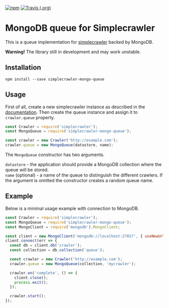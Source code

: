 [![npm](https://img.shields.io/npm/v/simplecrawler-mongo-queue.svg)](https://www.npmjs.com/package/simplecrawler-mongo-queue)
[![Travis (.org)](https://img.shields.io/travis/kbychkov/simplecrawler-mongo-queue.svg)](https://travis-ci.org/kbychkov/simplecrawler-mongo-queue)

# MongoDB queue for Simplecrawler

This is a queue implementation for [simplecrawler](https://www.npmjs.com/package/simplecrawler) backed by MongoDB.

**Warning!** The library still in development and may work unstable.

## Installation

```
npm install --save simplecrawler-mongo-queue
```

## Usage

First of all, create a new simplecrawler instance as described in the [documentation](https://www.npmjs.com/package/simplecrawler#getting-started). Then create the queue instance and assign it to `crawler.queue` property.

```javascript
const Crawler = require('simplecrawler');
const MongoQueue = require('simplecrawler-mongo-queue');

const crawler = new Crawler('http://example.com');
crawler.queue = new MongoQueue(datastore, name);
```

The `MongoQueue` constructor has two arguments.

`datastore` - the application should provide a MongoDB collection where the queue will be stored.  
`name` (optional) - a name of the queue to distinguish the different crawlers. If the argument is omitted the constructor creates a random queue name.

## Example

Below is a minimal usage example with connection to MongoDB.

```javascript
const Crawler = require('simplecrawler');
const MongoQueue = require('simplecrawler-mongo-queue');
const MongoClient = require('mongodb').MongoClient;

const client = new MongoClient('mongodb://localhost:27017', { useNewUrlParser: true });
client.connect(err => {
  const db = client.db('crawler');
  const collection = db.collection('queue');

  const crawler = new Crawler('http://example.com');
  crawler.queue = new MongoQueue(collection, 'mycrawler');

  crawler.on('complete', () => {
    client.close();
    process.exit();
  });

  crawler.start();
});
```
